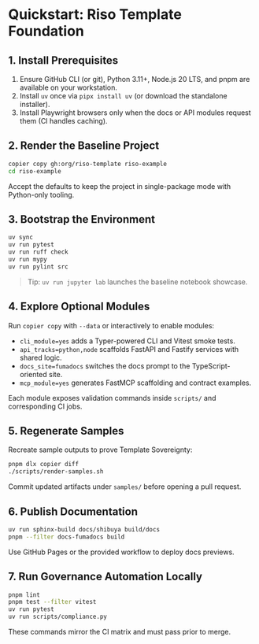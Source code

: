 # Quickstart: Riso Template Foundation

## 1. Install Prerequisites

1. Ensure GitHub CLI (or git), Python 3.11+, Node.js 20 LTS, and pnpm are available on your workstation.
2. Install `uv` once via `pipx install uv` (or download the standalone installer).
3. Install Playwright browsers only when the docs or API modules request them (CI handles caching).

## 2. Render the Baseline Project

```bash
copier copy gh:org/riso-template riso-example
cd riso-example
```

Accept the defaults to keep the project in single-package mode with Python-only tooling.

## 3. Bootstrap the Environment

```bash
uv sync
uv run pytest
uv run ruff check
uv run mypy
uv run pylint src
```

> Tip: `uv run jupyter lab` launches the baseline notebook showcase.

## 4. Explore Optional Modules

Run `copier copy` with `--data` or interactively to enable modules:
- `cli_module=yes` adds a Typer-powered CLI and Vitest smoke tests.
- `api_tracks=python,node` scaffolds FastAPI and Fastify services with shared logic.
- `docs_site=fumadocs` switches the docs prompt to the TypeScript-oriented site.
- `mcp_module=yes` generates FastMCP scaffolding and contract examples.

Each module exposes validation commands inside `scripts/` and corresponding CI jobs.

## 5. Regenerate Samples

Recreate sample outputs to prove Template Sovereignty:

```bash
pnpm dlx copier diff
./scripts/render-samples.sh
```

Commit updated artifacts under `samples/` before opening a pull request.

## 6. Publish Documentation

```bash
uv run sphinx-build docs/shibuya build/docs
pnpm --filter docs-fumadocs build
```

Use GitHub Pages or the provided workflow to deploy docs previews.

## 7. Run Governance Automation Locally

```bash
pnpm lint
pnpm test --filter vitest
uv run pytest
uv run scripts/compliance.py
```

These commands mirror the CI matrix and must pass prior to merge.
